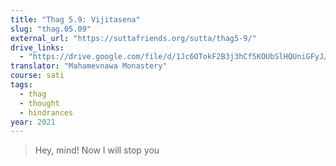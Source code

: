 ```yaml
---
title: "Thag 5.9: Vijitasena"
slug: "thag.05.09"
external_url: "https://suttafriends.org/sutta/thag5-9/"
drive_links:
  - "https://drive.google.com/file/d/1Jc6OTokF2B3j3hCf5KOUbSlHQUniGFyJ/view?usp=drivesdk"
translator: "Mahamevnawa Monastery"
course: sati
tags:
  - thag
  - thought
  - hindrances
year: 2021
---
```


> Hey, mind! Now I will stop you
